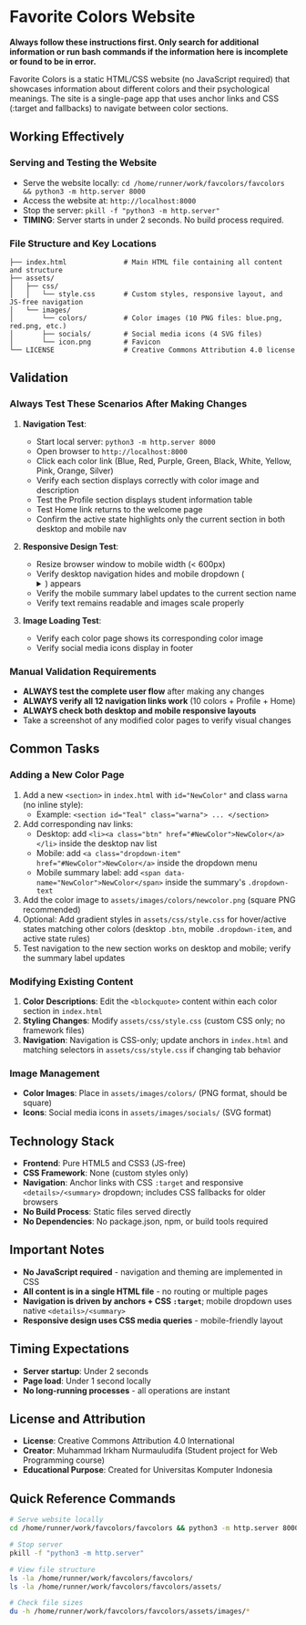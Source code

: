# Favorite Colors Website

**Always follow these instructions first. Only search for additional information or run bash commands if the information here is incomplete or found to be in error.**

Favorite Colors is a static HTML/CSS website (no JavaScript required) that showcases information about different colors and their psychological meanings. The site is a single-page app that uses anchor links and CSS (:target and fallbacks) to navigate between color sections.

## Working Effectively

### Serving and Testing the Website
- Serve the website locally: `cd /home/runner/work/favcolors/favcolors && python3 -m http.server 8000`
- Access the website at: `http://localhost:8000`
- Stop the server: `pkill -f "python3 -m http.server"`
- **TIMING**: Server starts in under 2 seconds. No build process required.

### File Structure and Key Locations
```
├── index.html              # Main HTML file containing all content and structure
├── assets/
│   ├── css/
│   │   └── style.css       # Custom styles, responsive layout, and JS-free navigation
│   └── images/
│       └── colors/         # Color images (10 PNG files: blue.png, red.png, etc.)
│       ├── socials/        # Social media icons (4 SVG files)
│       └── icon.png        # Favicon
└── LICENSE                 # Creative Commons Attribution 4.0 license
```

## Validation

### Always Test These Scenarios After Making Changes
1. **Navigation Test**:
   - Start local server: `python3 -m http.server 8000`
   - Open browser to `http://localhost:8000`
   - Click each color link (Blue, Red, Purple, Green, Black, White, Yellow, Pink, Orange, Silver)
   - Verify each section displays correctly with color image and description
   - Test the Profile section displays student information table
   - Test Home link returns to the welcome page
   - Confirm the active state highlights only the current section in both desktop and mobile nav

2. **Responsive Design Test**:
   - Resize browser window to mobile width (< 600px)
   - Verify desktop navigation hides and mobile dropdown (<details>/<summary>) appears
   - Verify the mobile summary label updates to the current section name
   - Verify text remains readable and images scale properly

3. **Image Loading Test**:
   - Verify each color page shows its corresponding color image
   - Verify social media icons display in footer

### Manual Validation Requirements
- **ALWAYS test the complete user flow** after making any changes
- **ALWAYS verify all 12 navigation links work** (10 colors + Profile + Home)
- **ALWAYS check both desktop and mobile responsive layouts**
- Take a screenshot of any modified color pages to verify visual changes

## Common Tasks

### Adding a New Color Page
1. Add a new `<section>` in `index.html` with `id="NewColor"` and class `warna` (no inline style):
   - Example: `<section id="Teal" class="warna"> ... </section>`
2. Add corresponding nav links:
   - Desktop: add `<li><a class="btn" href="#NewColor">NewColor</a></li>` inside the desktop nav list
   - Mobile: add `<a class="dropdown-item" href="#NewColor">NewColor</a>` inside the dropdown menu
   - Mobile summary label: add `<span data-name="NewColor">NewColor</span>` inside the summary's `.dropdown-text`
3. Add the color image to `assets/images/colors/newcolor.png` (square PNG recommended)
4. Optional: Add gradient styles in `assets/css/style.css` for hover/active states matching other colors (desktop `.btn`, mobile `.dropdown-item`, and active state rules)
5. Test navigation to the new section works on desktop and mobile; verify the summary label updates

### Modifying Existing Content
1. **Color Descriptions**: Edit the `<blockquote>` content within each color section in `index.html`
2. **Styling Changes**: Modify `assets/css/style.css` (custom CSS only; no framework files)
3. **Navigation**: Navigation is CSS-only; update anchors in `index.html` and matching selectors in `assets/css/style.css` if changing tab behavior

### Image Management
- **Color Images**: Place in `assets/images/colors/` (PNG format, should be square)
- **Icons**: Social media icons in `assets/images/socials/` (SVG format)

## Technology Stack
- **Frontend**: Pure HTML5 and CSS3 (JS-free)
- **CSS Framework**: None (custom styles only)
- **Navigation**: Anchor links with CSS `:target` and responsive `<details>/<summary>` dropdown; includes CSS fallbacks for older browsers
- **No Build Process**: Static files served directly
- **No Dependencies**: No package.json, npm, or build tools required

## Important Notes
- **No JavaScript required** - navigation and theming are implemented in CSS
- **All content is in a single HTML file** - no routing or multiple pages
- **Navigation is driven by anchors + CSS `:target`**; mobile dropdown uses native `<details>/<summary>`
- **Responsive design uses CSS media queries** - mobile-friendly layout

## Timing Expectations
- **Server startup**: Under 2 seconds
- **Page load**: Under 1 second locally
- **No long-running processes** - all operations are instant

## License and Attribution
- **License**: Creative Commons Attribution 4.0 International
- **Creator**: Muhammad Irkham Nurmauludifa (Student project for Web Programming course)
- **Educational Purpose**: Created for Universitas Komputer Indonesia

## Quick Reference Commands
```bash
# Serve website locally
cd /home/runner/work/favcolors/favcolors && python3 -m http.server 8000

# Stop server
pkill -f "python3 -m http.server"

# View file structure
ls -la /home/runner/work/favcolors/favcolors/
ls -la /home/runner/work/favcolors/favcolors/assets/

# Check file sizes
du -h /home/runner/work/favcolors/favcolors/assets/images/*
```